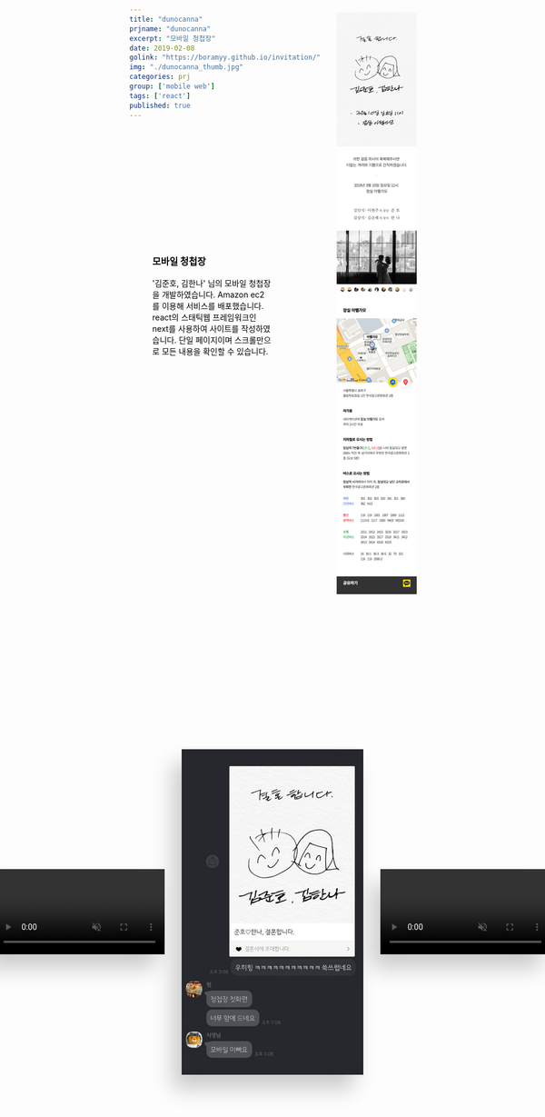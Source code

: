 ```yaml
---
title: "dunocanna"
prjname: "dunocanna"
excerpt: "모바일 청첩장"
date: 2019-02-08
golink: "https://boramyy.github.io/invitation/"
img: "./dunocanna_thumb.jpg"
categories: prj
group: ['mobile web']
tags: ['react']
published: true
---
```


<style>
.content-box-1 {margin-right:-100px;padding:200px 8% 120px;background:url('/images/dunocanna_back.png') -150px -200px repeat, url('/images/dunocanna_back.png') 0 0 repeat;}

.content-box-1 .text-box-1 {width:40%;}
.content-box-1 .text-box-1 .title {color:#000;}
.content-box-1 .text-box-1 .text {color:#000;}
.content-box-1 .mockup-box-1 {margin-top:-620px;margin-left:62%;}

.content-box-2 {position:relative;display:flex;align-items:center;justify-content:center;margin:0 auto;padding:150px 0;}
.content-box-2 .screenshot,
.content-box-2 .gatsby-resp-image-background-image {
  float:left;width:320px;margin:0 3%;-webkit-box-shadow:-16px 25px 35px rgba(0,0,0,0.2);box-shadow:-16px 25px 35px rgba(0,0,0,0.2);
}
.content-box-2 .gatsby-resp-image-link {margin: 0 3%;}
.content-box-2 .gatsby-resp-image-background-image {margin-right:0;margin-left:0;}


@media (max-width: 414px) {
  .content-box-1 {margin-right:0;margin-left:-35px;padding:55px 12%;}
  .content-box-1 .text-box-1 {width:100%;}
  .content-box-1 .mockup-box-1 {margin-top:50px;margin-left:0;}
  
  .content-box-2 {display:block;padding:70px 0;}
  .content-box-2 .screenshot {display:block;float:none;width:90%;margin:0 auto 50px;-webkit-box-shadow:0 20px 35px rgba(0,0,0,0.2);box-shadow:0 20px 35px rgba(0,0,0,0.2);}  
}


</style>

<div class="prj-data prj01 dunocanna">

  <div class="content-box content-box-1">
    <div class="text-box text-box-1">
      <h3 class="title">모바일 청첩장</h3>
      <p class="text">
        '김준호, 김한나' 님의 모바일 청첩장을 개발하였습니다.
        Amazon ec2를 이용해 서비스를 배포했습니다. react의 스태틱웹 프레임워크인 next를 사용하여 사이트를 작성하였습니다.
        단일 페이지이며 스크롤만으로 모든 내용을 확인할 수 있습니다.
      </p>
    </div>
    <div class="mockup-box-1">
      <div class="mockup-iphonexs">
        <div class="mockup-screen">
          <img class="screenshot" src="./dunocaana_pull.png">
        </div>
        <div class="mockup-body"></div>
      </div>
    </div>
  </div>

  <div class="content-box content-box-2 clear">
    <video class="screenshot screenshot-1" autoplay muted loop>
      <source src="./dunocanna_slider.mp4" type="video/mp4">
      Your browser does not support the video tag.
    </video>
    <img class="screenshot screenshot-2" src="./dunocanna_kakao.jpg">
    <video class="screenshot screenshot-1" autoplay muted loop>
      <source src="./dunocanna_map.mp4" type="video/mp4">
      Your browser does not support the video tag.
    </video>
  </div>

</div>